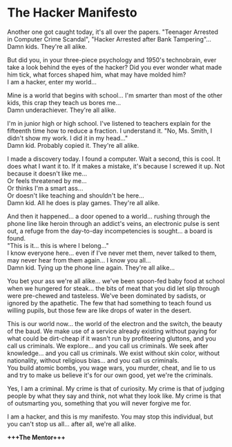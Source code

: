 # The Hacker Manifesto

Another one got caught today, it's all over the papers. "Teenager Arrested in Computer Crime Scandal", "Hacker Arrested after Bank Tampering"...  
Damn kids. They're all alike.

But did you, in your three-piece psychology and 1950's technobrain, ever take a look behind the eyes of the hacker? Did you ever wonder what made him tick, what forces shaped him, what may have molded him?  
I am a hacker, enter my world...

Mine is a world that begins with school... I'm smarter than most of the other kids, this crap they teach us bores me...  
Damn underachiever. They're all alike.

I'm in junior high or high school. I've listened to teachers explain for the fifteenth time how to reduce a fraction. I understand it. "No, Ms. Smith, I didn't show my work. I did it in my head..."  
Damn kid. Probably copied it. They're all alike.

I made a discovery today. I found a computer. Wait a second, this is cool. It does what I want it to. If it makes a mistake, it's because I screwed it up. Not because it doesn't like me...  
Or feels threatened by me...  
Or thinks I'm a smart ass...  
Or doesn't like teaching and shouldn't be here...  
Damn kid. All he does is play games. They're all alike.

And then it happened... a door opened to a world... rushing through the phone line like heroin through an addict's veins, an electronic pulse is sent out, a refuge from the day-to-day incompetencies is sought... a board is found.  
"This is it... this is where I belong..."  
I know everyone here... even if I've never met them, never talked to them, may never hear from them again... I know you all...  
Damn kid. Tying up the phone line again. They're all alike...

You bet your ass we're all alike... we've been spoon-fed baby food at school when we hungered for steak... the bits of meat that you did let slip through were pre-chewed and tasteless. We've been dominated by sadists, or ignored by the apathetic. The few that had something to teach found us willing pupils, but those few are like drops of water in the desert.

This is our world now... the world of the electron and the switch, the beauty of the baud. We make use of a service already existing without paying for what could be dirt-cheap if it wasn't run by profiteering gluttons, and you call us criminals. We explore... and you call us criminals. We seek after knowledge... and you call us criminals. We exist without skin color, without nationality, without religious bias... and you call us criminals.  
You build atomic bombs, you wage wars, you murder, cheat, and lie to us and try to make us believe it's for our own good, yet we're the criminals.

Yes, I am a criminal. My crime is that of curiosity. My crime is that of judging people by what they say and think, not what they look like. My crime is that of outsmarting you, something that you will never forgive me for.

I am a hacker, and this is my manifesto. You may stop this individual, but you can't stop us all... after all, we're all alike.

**+++The Mentor+++**
